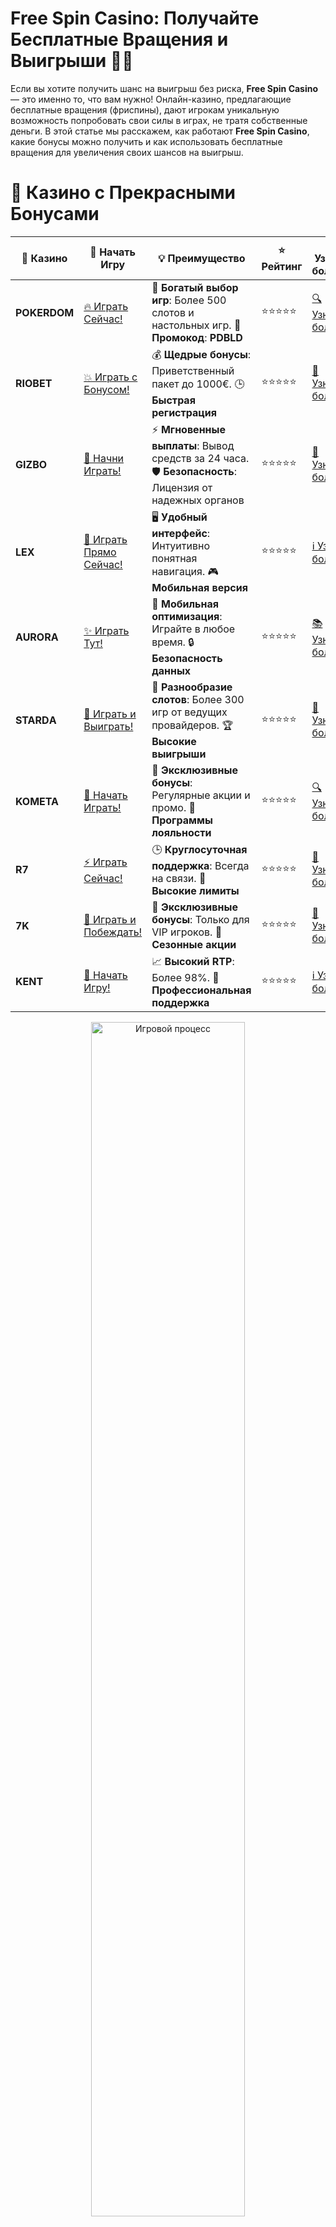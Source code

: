 # **Free Spin Casino: Получайте Бесплатные Вращения и Выигрыши 🎰💥**

Если вы хотите получить шанс на выигрыш без риска, **Free Spin Casino** — это именно то, что вам нужно! Онлайн-казино, предлагающие бесплатные вращения (фриспины), дают игрокам уникальную возможность попробовать свои силы в играх, не тратя собственные деньги. В этой статье мы расскажем, как работают **Free Spin Casino**, какие бонусы можно получить и как использовать бесплатные вращения для увеличения своих шансов на выигрыш.

# 🌟 Казино с Прекрасными Бонусами

| 🎲 **Казино** | 🔗 **Начать Игру** | 💡 **Преимущество** | ⭐ **Рейтинг** | 🔗 **Узнать больше** | 🆕 **Новая информация** |
|--------------|---------------------|---------------------|----------------|----------------------|-------------------------|
| **POKERDOM**  | [🔥 Играть Сейчас!](https://brandplay.link/4k77v2yx) | 🎉 **Богатый выбор игр**: Более 500 слотов и настольных игр. 🎁 **Промокод**: **PDBLD** | ⭐⭐⭐⭐⭐ | [🔍 Узнать больше](https://brandplay.link/4k77v2yx) | 🏆 **Победители турниров** получают эксклюзивные подарки! |
| **RIOBET**    | [💥 Играть с Бонусом!](https://brandplay.link/7xBLTPyj) | 💰 **Щедрые бонусы**: Приветственный пакет до 1000€. 🕒 **Быстрая регистрация** | ⭐⭐⭐⭐⭐ | [📖 Узнать больше](https://brandplay.link/7xBLTPyj) | 💬 **Поддержка 24/7** для комфортной игры в любое время! |
| **GIZBO**     | [🚀 Начни Играть!](https://brandplay.link/bprXw4YV) | ⚡ **Мгновенные выплаты**: Вывод средств за 24 часа. 🛡️ **Безопасность**: Лицензия от надежных органов | ⭐⭐⭐⭐⭐ | [📝 Узнать больше](https://brandplay.link/bprXw4YV) | 🔒 **SSL-шифрование** для максимальной безопасности данных игроков. |
| **LEX**       | [💎 Играть Прямо Сейчас!](https://brandplay.link/zW4hdDFV) | 🖥️ **Удобный интерфейс**: Интуитивно понятная навигация. 🎮 **Мобильная версия** | ⭐⭐⭐⭐⭐ | [ℹ️ Узнать больше](https://brandplay.link/zW4hdDFV) | 📱 **Поддержка всех мобильных устройств** для удобства игры в любом месте. |
| **AURORA**    | [✨ Играть Тут!](https://10trafic-stat2.com/click/668546556bcc6313411604bd/6766/13032/subaccount) | 📱 **Мобильная оптимизация**: Играйте в любое время. 🔒 **Безопасность данных** | ⭐⭐⭐⭐⭐ | [📚 Узнать больше](https://10trafic-stat2.com/click/668546556bcc6313411604bd/6766/13032/subaccount) | 🌍 **Международная лицензия** на деятельность в разных странах. |
| **STARDА**    | [🎉 Играть и Выиграть!](https://brandplay.link/fB7xwRFL) | 🎰 **Разнообразие слотов**: Более 300 игр от ведущих провайдеров. 🏆 **Высокие выигрыши** | ⭐⭐⭐⭐⭐ | [🔎 Узнать больше](https://brandplay.link/fB7xwRFL) | 🎉 **Ежемесячные турниры** с крупными призами! |
| **KOMETA**    | [🎁 Начать Играть!](https://brandplay.link/8ZymQJV8) | 🎁 **Эксклюзивные бонусы**: Регулярные акции и промо. 🔄 **Программы лояльности** | ⭐⭐⭐⭐⭐ | [🔍 Узнать больше](https://brandplay.link/8ZymQJV8) | 🌟 **Персонализированные предложения** для долгосрочных игроков. |
| **R7**        | [⚡ Играть Сейчас!](https://brandplay.link/bMd3Yjsw) | 🕒 **Круглосуточная поддержка**: Всегда на связи. 💸 **Высокие лимиты** | ⭐⭐⭐⭐⭐ | [📖 Узнать больше](https://brandplay.link/bMd3Yjsw) | 🎯 **Рейтинг игроков** для лучших участников. |
| **7K**        | [🎯 Играть и Побеждать!](https://brandplay.link/BvQyFShp) | 🌟 **Эксклюзивные бонусы**: Только для VIP игроков. 🎉 **Сезонные акции** | ⭐⭐⭐⭐⭐ | [📝 Узнать больше](https://brandplay.link/BvQyFShp) | 🥇 **Особые привилегии** для постоянных игроков. |
| **KENT**      | [🔑 Начать Игру!](https://brandplay.link/Fv2WP3js) | 📈 **Высокий RTP**: Более 98%. 💼 **Профессиональная поддержка** | ⭐⭐⭐⭐⭐ | [ℹ️ Узнать больше](https://brandplay.link/Fv2WP3js) | 💬 **Поддержка на нескольких языках** для удобства игроков. |

<div align="center"> <img src="https://i.pinimg.com/originals/1d/b3/25/1db325483acbe642c6d4e6fdd73a4988.gif" alt="Игровой процесс" width="70%"> </div>
---

# 🚀 Быстрые Выигрыши и Поддержка

| 🎲 **Казино** | 🔗 **Начать Игру** | 💡 **Преимущество** | ⭐ **Рейтинг** | 🔗 **Узнать больше** | 🆕 **Новая информация** |
|--------------|---------------------|---------------------|----------------|----------------------|-------------------------|
| **GAMA**      | [🎯 Играть Прямо Сейчас!](https://brandplay.link/j6NMKsDz) | 🔍 **Интуитивный интерфейс**: Легкость использования. 🏅 **Престижные турниры** | ⭐⭐⭐⭐☆ | [🔎 Узнать больше](https://brandplay.link/j6NMKsDz) | 🏆 **Турниры с большими призами** каждый месяц. |
| **ONION**     | [💥 Играть и Выигрывать!](https://brandplay.link/zBGRVpQ9) | 🤑 **Низкие ставки**: Идеально для начинающих. 🔄 **Быстрые выводы** | ⭐⭐⭐⭐☆ | [🔍 Узнать больше](https://brandplay.link/zBGRVpQ9) | 🎮 **Казино для новичков** с простыми правилами. |
| **ЧЕМПИОН**   | [🏅 Играть в Турнире!](https://temon-gter.cfd/go/lRq?p80412p304504pcc44t17455) | 🏅 **Лояльная программа**: Награды за активность. 🎁 **Ежемесячные бонусы** | ⭐⭐⭐⭐☆ | [📖 Узнать больше](https://temon-gter.cfd/go/lRq?p80412p304504pcc44t17455) | 🥇 **Турниры и лояльность** — каждый шаг вознаграждается. |
| **VAVADA**    | [🚀 Играть Без Ожидания!](https://vavadapartner.pro/?promo=ea5c9275-6854-4505-94fc-95ab18221945-linkb2) | 🚀 **Быстрая регистрация**: Начните играть мгновенно. 🔐 **Безопасные транзакции** | ⭐⭐⭐⭐☆ | [📝 Узнать больше](https://vavadapartner.pro/?promo=ea5c9275-6854-4505-94fc-95ab18221945-linkb2) | 🏆 **Программа для новых игроков** с бонусами за регистрацию. |
| **FRIENDS**   | [🎉 Играть и Развлекаться!](https://gofriends.mba/linkb2) | 🤝 **Социальные игры**: Играйте с друзьями. 🌐 **Мультиплатформенность** | ⭐⭐⭐⭐☆ | [ℹ️ Узнать больше](https://gofriends.mba/linkb2) | 🎮 **Играйте с друзьями** и зарабатывайте бонусы за совместные действия. |
| **1WIN**      | [⚡ Играть и Выигрывать!](https://brandplay.link/smXVpBbG) | 🏆 **Спортивные ставки**: Широкий выбор видов спорта. 💵 **Высокие коэффициенты** | ⭐⭐⭐⭐☆ | [📚 Узнать больше](https://brandplay.link/smXVpBbG) | ⚽ **Бонусы на спортивные ставки** для активных игроков. |
| **DRIP**      | [💥 Играть Сразу!](https://drp-ircp01.com/c07e6a3db) | 🌐 **Инновационные игры**: Новейшие игровые технологии. 🛡️ **Высокая безопасность** | ⭐⭐⭐⭐☆ | [🔎 Узнать больше](https://drp-ircp01.com/c07e6a3db) | 🔧 **Инновационные функции** для удобства игры. |
| **JOYCASINO** | [🎰 Играть И Побеждать!](https://rpc30.call2me.pro/?/ru/registration?apkpop=0&partner=p24970p3291217pc98f) | 🎁 **Приятные бонусы**: Ежедневные акции и подарки. 🕹️ **Разнообразие игр** | ⭐⭐⭐⭐☆ | [🔍 Узнать больше](https://rpc30.call2me.pro/?/ru/registration?apkpop=0&partner=p24970p3291217pc98f) | 🎉 **Щедрые фриспины** для новых игроков. |
| **PLAYFORTUNA** | [🔥 Играть С Бонусом!](https://fortunapromo.net/alt/playfortuna/registration?0dc4a9362a71feb7e3f165fb8e766f70) | 🎉 **Регулярные акции**: Бонусы, фриспины и многое другое. 🏅 **Турниры** | ⭐⭐⭐⭐☆ | [📚 Узнать больше](https://fortunapromo.net/alt/playfortuna/registration?0dc4a9362a71feb7e3f165fb8e766f70) | 🎯 **Выгодные предложения** на популярные игры. |
| **SYKAA**     | [💸 Играть Сейчас!](https://s-two-way.com/?source=linkb2&pid=30697) | 💸 **Доступные ставки**: Идеально для новичков. 🎁 **Щедрые бонусы** | ⭐⭐⭐⭐☆ | [🔍 Узнать больше](https://s-two-way.com/?source=linkb2&pid=30697) | 💥 **Акции с большими бонусами** для новичков и опытных игроков. |

<div align="center"> <img src="https://schaeffers-cdn.s3.amazonaws.com/images/default-source/schaeffers-cdn-images/default-images/sectors/bigstock-casino-gambling-concept-with-f-369012793.jpg?sfvrsn=493ad806_4" alt="Игровой процесс" width="70%"> </div>
---

# 💸 Казино с Привлекательными Программами Лояльности

| 🎲 **Казино** | 🔗 **Начать Игру** | 💡 **Преимущество** | ⭐ **Рейтинг** | 🔗 **Узнать больше** | 🆕 **Новая информация** |
|--------------|---------------------|---------------------|----------------|----------------------|-------------------------|
| **KOMETA**    | [🎯 Начни Играть!](https://brandplay.link/8ZymQJV8) | 🎁 **Эксклюзивные бонусы**: Регулярные акции и промо. 🔄 **Программы лояльности** | ⭐⭐⭐⭐⭐ | [🔍 Узнать больше](https://brandplay.link/8ZymQJV8) | 🌟 **Персонализированные предложения** для долгосрочных игроков. |
| **1Xslots**   | [🏅 Играть Прямо Сейчас!](https://brandplay.link/hSB1khtr) | 🎉 **Множество акций**: Еженедельные бонусы и турниры. 🛡️ **Безопасность** | ⭐⭐⭐⭐⭐ | [📚 Узнать больше](https://brandplay.link/hSB1khtr) | 🏅 **Награды за активность**: участники программы лояльности получают специальные привилегии. |
| **R7**        | [🚀 Играть Сейчас!](https://brandplay.link/bMd3Yjsw) | 🕒 **Круглосуточная поддержка**: Всегда на связи. 💸 **Высокие лимиты** | ⭐⭐⭐⭐⭐ | [📖 Узнать больше](https://brandplay.link/bMd3Yjsw) | 💬 **VIP-поддержка** для постоянных игроков с приоритетом. |

<div align="center"> <img src="https://i.pinimg.com/originals/1d/b3/25/1db325483acbe642c6d4e6fdd73a4988.gif" alt="Игровой процесс" width="70%"> </div>
---

## Что такое **Free Spin Casino**? 🎰🎉

**Free Spin Casino** — это онлайн-казино, которое предлагает своим игрокам бонусы в виде бесплатных вращений на слотах. Эти фриспины могут быть предоставлены как часть приветственного бонуса, промо-акции или как поощрение за активность на платформе. Бесплатные вращения дают возможность игрокам вращать барабаны слота без необходимости делать ставки на собственные деньги.

### Как работают **Free Spin Casino**? 🎯💰

1. **Регистрация** 📝🎮
   Чтобы получить доступ к бесплатным вращениям, необходимо зарегистрироваться в казино. Обычно новые игроки получают бонусы в виде фриспинов при первой регистрации или при пополнении счета.

2. **Получение бесплатных вращений** 🎉💸
   Казино предоставляют фриспины на определенные игровые автоматы. Количество бесплатных вращений зависит от акций или бонусных условий. Например, при первом депозите вы можете получить 50 фриспинов на популярные слоты.

3. **Использование фриспинов** 🔄🎰
   После получения бесплатных вращений вы можете использовать их на выбранных слотах. Это позволит вам играть без риска потери своих средств, но при этом вы все равно имеете шанс на реальный выигрыш.

4. **Вывод выигрышей** 🏦💵
   Если вы выиграете с использованием фриспинов, выигрыш можно будет вывести на свой счет через доступные способы платежей. Однако, обычно есть требования по отыгрышу, которые нужно выполнить перед выводом средств.

## Преимущества **Free Spin Casino** 🎁💎

### 1. **Безопасность и отсутствие риска** 🔒⚡
Фриспины предоставляются без необходимости вносить деньги. Это позволяет игрокам попробовать различные игры без риска потери собственных средств.

### 2. **Шанс на выигрыш реальных денег** 💰🎉
Хотя фриспины бесплатны, выигрыши с их помощью — это реальные деньги! После выполнения требований по отыгрышу вы сможете вывести свои выигрыши.

### 3. **Бонусы и акции** 🎁💥
Казино часто предлагают фриспины как часть промо-акций, что дает дополнительную возможность заработать. Например, вы можете получить фриспины за участие в турнирах или за активную игру.

### 4. **Доступность для новых игроков** 🎮🆕
Free Spin Casino — это отличная возможность для новичков, чтобы начать играть без необходимости вносить депозит. Вы можете познакомиться с игрой и освоиться, не рискуя своими средствами.

## Как получить **фриспины** в казино? 🎰🎉

### 1. **Приветственные бонусы** 🆕🎁
Многие онлайн-казино предлагают бесплатные вращения новичкам при регистрации или при первом депозите. Эти бонусы могут быть предоставлены на определенные игры или на широкий выбор слотов.

### 2. **Ежедневные или еженедельные акции** 📅💥
Платформы регулярно проводят акции, которые позволяют игрокам получать фриспины. Например, ежедневные бонусы за вход или за определенные действия на сайте.

### 3. **Программы лояльности** 🏅🎁
Некоторые казино предлагают фриспины для своих постоянных игроков в рамках программ лояльности. Чем больше вы играете, тем больше фриспинов и бонусов вы можете получить.

### 4. **Турниры и конкурсы** 🏆🎲
В некоторых казино фриспины можно выиграть, участвуя в турнирах или конкурсах. Это отличная возможность не только получить бонусы, но и посоревноваться с другими игроками за крупные призы.

## Лучшие **Free Spin Casino** 2024 года 🎮💎

### 1. **Pokerdom** 🎲💥
**Pokerdom** предлагает отличные бонусы на первый депозит, включая бесплатные вращения на популярных слотах. Казино имеет разнообразные акции для игроков, которые любят фриспины.

- **Бонусы**: Приветственные бонусы, фриспины за депозиты.
- **Методы пополнения/вывода**: Visa, MasterCard, Qiwi, Skrill, криптовалюты.
- **Игры**: Слоты, покер, рулетка.

### 2. **Riobet** 💎⚡
В **Riobet** игроки могут получить фриспины в рамках бонусов за регистрацию и депозиты. Это казино также проводит регулярные акции, позволяя выиграть дополнительные бесплатные вращения.

- **Бонусы**: Фриспины, бонусы за депозит.
- **Методы пополнения/вывода**: Visa, Skrill, Qiwi, Яндекс.Деньги.
- **Игры**: Слоты, рулетка, покер.

### 3. **Gizbo** 🎰💸
**Gizbo** предлагает широкую линейку фриспинов для новичков и постоянных игроков. Эти бонусы можно использовать для тестирования новых слотов и для увеличения шансов на выигрыш.

- **Бонусы**: Приветственные бонусы, фриспины.
- **Методы пополнения/вывода**: Банковские карты, Skrill, Neteller.
- **Игры**: Слоты, рулетка, покер.

### 4. **LEX** 🌟💰
**LEX** известен своими заманчивыми предложениями фриспинов для новых игроков и регулярными акциями для существующих пользователей. Казино предлагает качественную поддержку и быстрые выплаты.

- **Бонусы**: Приветственный бонус, фриспины на депозиты.
- **Методы пополнения/вывода**: Банковские карты, Skrill, криптовалюты.
- **Игры**: Слоты, рулетка, покер, живое казино.

### 5. **Starda** 🎰🔥
**Starda** — это онлайн-казино, которое часто проводит акции с бесплатными вращениями для своих пользователей. Платформа предоставляет удобные способы пополнения счета и вывода средств.

- **Бонусы**: Бонусы на депозит, фриспины.
- **Методы пополнения/вывода**: Банковские карты, Skrill, криптовалюты.
- **Игры**: Слоты, рулетка, покер.

## Преимущества **Free Spin Casino** 💎🎉

### 1. **Отсутствие риска** 🔒💸
Фриспины предоставляются без необходимости вносить деньги, что дает вам шанс выиграть, не рискуя своими средствами.

### 2. **Реальные выигрыши** 💰🎉
Хотя фриспины бесплатны, выигрыши с их помощью — это настоящие деньги, которые можно вывести.

### 3. **Простота использования** 🎮🕹️
Для использования фриспинов вам не нужно выполнять сложные действия. Просто зарегистрируйтесь, получите бонус и начинайте играть.

## Заключение 🎰💎

**Free Spin Casino** — это отличная возможность для новичков и опытных игроков получать бонусы и выигрывать реальные деньги, не рискуя своими средствами. Используйте фриспины на популярных слотах, участвуйте в акциях и наслаждайтесь азартом! Удачи в игре и больших выигрышей! 🍀💸

---
*Играйте ответственно. Казино предназначены для лиц старше 18 лет. Помните о рисках, связанных с азартными играми, и играйте с умом.* 

